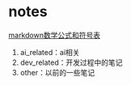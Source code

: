 
# notes
[markdown数学公式和符号表](https://zhuanlan.zhihu.com/p/450465546)

1. ai_related：ai相关
2. dev_related：开发过程中的笔记
3. other：以前的一些笔记
